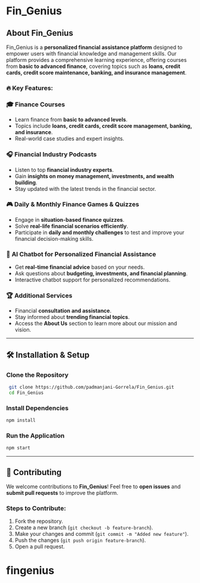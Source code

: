 # Fin_Genius

##  About Fin_Genius
Fin_Genius is a **personalized financial assistance platform** designed to empower users with financial knowledge and management skills. Our platform provides a comprehensive learning experience, offering courses from **basic to advanced finance**, covering topics such as **loans, credit cards, credit score maintenance, banking, and insurance management**. 

### 🔥 Key Features:

### 🎓 **Finance Courses**
- Learn finance from **basic to advanced levels**.
- Topics include **loans, credit cards, credit score management, banking, and insurance**.
- Real-world case studies and expert insights.

### 🎧 **Financial Industry Podcasts**
- Listen to top **financial industry experts**.
- Gain **insights on money management, investments, and wealth building**.
- Stay updated with the latest trends in the financial sector.

### 🎮 **Daily & Monthly Finance Games & Quizzes**
- Engage in **situation-based finance quizzes**.
- Solve **real-life financial scenarios efficiently**.
- Participate in **daily and monthly challenges** to test and improve your financial decision-making skills.

### 🤖 **AI Chatbot for Personalized Financial Assistance**
- Get **real-time financial advice** based on your needs.
- Ask questions about **budgeting, investments, and financial planning**.
- Interactive chatbot support for personalized recommendations.

### 🏆 **Additional Services**
- Financial **consultation and assistance**.
- Stay informed about **trending financial topics**.
- Access the **About Us** section to learn more about our mission and vision.

---

## 🛠️ Installation & Setup
### **Clone the Repository**
```sh
 git clone https://github.com/padmanjani-Gorrela/Fin_Genius.git
 cd Fin_Genius
```

### **Install Dependencies**
```sh
npm install
```

### **Run the Application**
```sh
npm start
```

---

## 📌 Contributing
We welcome contributions to **Fin_Genius**! Feel free to **open issues** and **submit pull requests** to improve the platform.

### **Steps to Contribute:**
1. Fork the repository.
2. Create a new branch (`git checkout -b feature-branch`).
3. Make your changes and commit (`git commit -m "Added new feature"`).
4. Push the changes (`git push origin feature-branch`).
5. Open a pull request.
# fingenius

